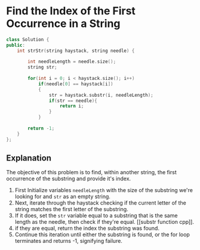 # Find the Index of the First Occurrence in a String

```cpp
class Solution {
public:
    int strStr(string haystack, string needle) {
    
        int needleLength = needle.size();
        string str;
       
        for(int i = 0; i < haystack.size(); i++)
            if(needle[0] == haystack[i])
            {
                str = haystack.substr(i, needleLength);
                if(str == needle){
                    return i;
                }
            }
            
        return -1;
    }
};
```

## Explanation

The objective of this problem is to find, within another string, the first occurrence of the substring and provide it's index.

1. First Initialize variables ```needleLength``` with the size of the substring we're looking for and  ```str``` as an empty string.
2. Next, iterate through the haystack checking if the current letter of the string matches the first letter of the substring.
3. If it does, set the ```str``` variable equal to a substring that is the same length as the needle, then check if they're equal. [[substr function cpp]].
4. if they are equal, return the index the substring was found.
5. Continue this iteration until either the substring is found, or the for loop terminates and returns -1, signifying failure.
